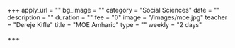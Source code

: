 +++
apply_url = ""
bg_image = ""
category = "Social Sciences"
date = ""
description = ""
duration = ""
fee = "0"
image = "/images/moe.jpg"
teacher = "Dereje Kifle"
title = "MOE Amharic"
type = ""
weekly = "2 days"

+++
